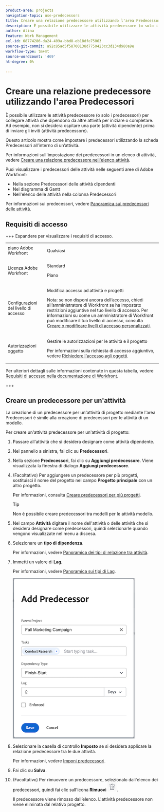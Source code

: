 ```yaml
---
product-area: projects
navigation-topic: use-predecessors
title: Creare una relazione predecessore utilizzando l'area Predecessori
description: È possibile utilizzare le attività predecessore (o solo i predecessori) per collegare attività che dipendono da altre attività per iniziare o completare.
author: Alina
feature: Work Management
exl-id: 68774286-da24-409a-bbd8-eb18dfe75063
source-git-commit: a92c85ad5f58700138d7750423cc3d134d980a9e
workflow-type: tm+mt
source-wordcount: '469'
ht-degree: 0%

---
```


# Creare una relazione predecessore utilizzando l&#39;area Predecessori

<!-- Audited: 5/2025 -->

È possibile utilizzare le attività predecessore (o solo i predecessori) per collegare attività che dipendono da altre attività per iniziare o completare. Ad esempio, non si desidera ospitare una parte (attività dipendente) prima di inviare gli inviti (attività predecessore).

Questo articolo mostra come impostare i predecessori utilizzando la scheda Predecessori all’interno di un’attività.

Per informazioni sull&#39;impostazione dei predecessori in un elenco di attività, vedere [Creare una relazione predecessore nell&#39;elenco attività](../../../manage-work/tasks/use-prdcssrs/create-predecessors-on-task-list.md).

Puoi visualizzare i predecessori delle attività nelle seguenti aree di Adobe Workfront:

* Nella sezione Predecessori delle attività dipendenti
* Nel diagramma di Gantt
* Nell&#39;elenco delle attività nella colonna Predecessori

Per informazioni sui predecessori, vedere [Panoramica sui predecessori delle attività](../../../manage-work/tasks/use-prdcssrs/predecessors-overview.md).

## Requisiti di accesso

+++ Espandere per visualizzare i requisiti di accesso.

<table style="table-layout:auto"> 
 <col> 
 <col> 
 <tbody> 
  <tr> 
   <td role="rowheader">piano Adobe Workfront</td> 
   <td> <p>Qualsiasi</p> </td> 
  </tr> 
  <tr> 
   <td role="rowheader">Licenza Adobe Workfront</td> 
   <td> 
   <p>Standard </p>
    <p>Piano </p> </td> 
  </tr> 
  <tr> 
   <td role="rowheader">Configurazioni del livello di accesso</td> 
   <td> <p>Modifica accesso ad attività e progetti</p> <p>Nota: se non disponi ancora dell’accesso, chiedi all’amministratore di Workfront se ha impostato restrizioni aggiuntive nel tuo livello di accesso. Per informazioni su come un amministratore di Workfront può modificare il tuo livello di accesso, consulta <a href="../../../administration-and-setup/add-users/configure-and-grant-access/create-modify-access-levels.md" class="MCXref xref">Creare o modificare livelli di accesso personalizzati</a>.</p> </td> 
  </tr> 
  <tr> 
   <td role="rowheader">Autorizzazioni oggetto</td> 
   <td> <p>Gestire le autorizzazioni per le attività e il progetto</p> <p>Per informazioni sulla richiesta di accesso aggiuntivo, vedere <a href="../../../workfront-basics/grant-and-request-access-to-objects/request-access.md" class="MCXref xref">Richiedere l'accesso agli oggetti</a>.</p> </td> 
  </tr> 
 </tbody> 
</table>

Per ulteriori dettagli sulle informazioni contenute in questa tabella, vedere [Requisiti di accesso nella documentazione di Workfront](/help/quicksilver/administration-and-setup/add-users/access-levels-and-object-permissions/access-level-requirements-in-documentation.md).

+++

## Creare un predecessore per un&#39;attività

La creazione di un predecessore per un&#39;attività di progetto mediante l&#39;area Predecessori è simile alla creazione di predecessori per le attività di un modello.

Per creare un&#39;attività predecessore per un&#39;attività di progetto:

1. Passare all&#39;attività che si desidera designare come attività dipendente.

1. Nel pannello a sinistra, fai clic su **Predecessori**.

1. Nella sezione **Predecessori**, fai clic su **Aggiungi predecessore**. Viene visualizzata la finestra di dialogo **Aggiungi predecessore**.

1. (Facoltativo) Per aggiungere un predecessore per più progetti, sostituisci il nome del progetto nel campo **Progetto principale** con un altro progetto.

   Per informazioni, consulta [Creare predecessori per più progetti](../../../manage-work/tasks/use-prdcssrs/cross-project-predecessors.md).

   >[!TIP]
   >
   >Non è possibile creare predecessori tra modelli per le attività modello.


1. Nel campo **Attività** digitare il nome dell&#39;attività o delle attività che si desidera designare come predecessori, quindi selezionarle quando vengono visualizzate nel menu a discesa.

1. Selezionare un **tipo di dipendenza**.

   Per informazioni, vedere [Panoramica dei tipi di relazione tra attività](../../../manage-work/tasks/use-prdcssrs/task-dependency-types.md).

1. Immetti un valore di **Lag**.

   Per informazioni, vedere &#x200B;[Panoramica sui tipi di Lag](../../../manage-work/tasks/use-prdcssrs/lag-types.md).

   ![Finestra di dialogo Aggiungi predecessore](assets/add-predecessor-dialog-box.png)

1. Selezionare la casella di controllo **Imposto** se si desidera applicare la relazione predecessore tra le due attività.

   Per informazioni, vedere [Imponi predecessori](../../../manage-work/tasks/use-prdcssrs/enforced-predecessors.md).

1. Fai clic su **Salva**.

1. (Facoltativo) Per rimuovere un predecessore, selezionalo dall&#39;elenco dei predecessori, quindi fai clic sull&#39;icona **Rimuovi** ![Rimuovi icona](assets/remove-or-delete-icon.png).

   Il predecessore viene rimosso dall’elenco. L&#39;attività predecessore non viene eliminata dal relativo progetto.
